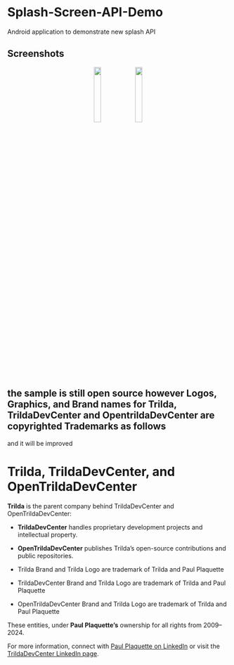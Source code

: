 # Splash-Screen-API-Demo
Android application to demonstrate new splash API

## Screenshots
<p align='center'>
  <img src='https://firebasestorage.googleapis.com/v0/b/dairy-41492.appspot.com/o/Screenshot_20230917_155048.png?alt=media&token=ca2a84cd-69e5-48da-8b70-43e911ffcf63' width='18%'/>
  <img src='https://firebasestorage.googleapis.com/v0/b/dairy-41492.appspot.com/o/Screenshot_20230917_155122.png?alt=media&token=6c0fa558-772a-4767-9002-76e0a8c37ab6' width='18%'/>


## the sample is still open source however Logos, Graphics, and Brand names for  Trilda, TrildaDevCenter and OpentrildaDevCenter are copyrighted Trademarks as follows

and it will be improved 


# Trilda, TrildaDevCenter, and OpenTrildaDevCenter

**Trilda** is the parent company behind TrildaDevCenter and OpenTrildaDevCenter:

- **TrildaDevCenter** handles proprietary development projects and intellectual property.
- **OpenTrildaDevCenter** publishes Trilda’s open-source contributions and public repositories.

- Trilda Brand and Trilda Logo  are trademark of Trilda and Paul Plaquette
- TrildaDevCenter Brand and Trilda Logo  are trademark of Trilda and Paul Plaquette
- OpenTrildaDevCenter Brand and Trilda Logo are trademark of Trilda and Paul Plaquette

These entities, under **Paul Plaquette’s** ownership for  all rights from 2009–2024.

For more information, connect with [Paul Plaquette on LinkedIn](https://www.linkedin.com/in/pplaquette/) or visit the [TrildaDevCenter LinkedIn page](https://www.linkedin.com/company/37833727/admin/page-posts/published/).
